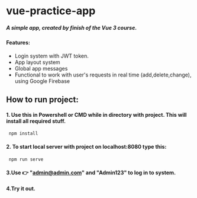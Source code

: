 # vue-practice-app
##### A simple app, created by finish of the Vue 3 course. 
#### Features:
* Login system with JWT token.
* App layout system
* Global app messages
* Functional to work with user's requests in real time (add,delete,change), using Google Firebase

## How to run project:
#### 1. Use this in Powershell or CMD while in directory with project. This will install all required stuff.
```
 npm install
```
#### 2. To start local server with project on localhost:8080 type this:
```
 npm run serve
```
#### 3.Use :point_right: "admin@admin.com" and "Admin123" to log in to system.

#### 4.Try it out.